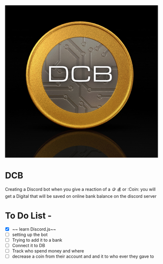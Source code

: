 ![DCB Logo](DCB_Logo.png)

# DCB

Creating a Discord bot when you give a reaction of a :coin: :moneybag: or :Coin: you will get a Digital that will be saved on online bank balance on the discord server

# To Do List -

- [x] ~~ learn Discord.js~~
- [ ] setting up the bot
- [ ] Trying to add it to a bank
- [ ] Connect it to DB
- [ ] Track who spend money and where
- [ ] decrease a coin from their account and and it to who ever they gave to
